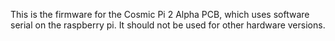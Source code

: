 This is the firmware for the Cosmic Pi 2 Alpha PCB, which uses software serial on the raspberry pi. It should not be used for other hardware versions.
